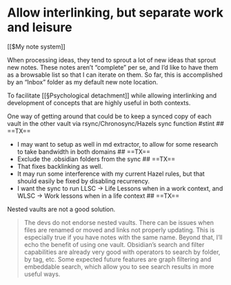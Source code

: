 # Allow interlinking, but separate work and leisure
[[$My note system]]

When processing ideas, they tend to sprout a lot of new ideas that sprout new notes. These notes aren’t “complete” per se, and I’d like to have them as a browsable list so that I can iterate on them. So far, this is accomplished by an “Inbox” folder as my default new note location.

To facilitate [[§Psychological detachment]] while allowing interlinking and development of concepts that are highly useful in both contexts.

One way of getting around that could be to keep a synced copy of each vault in the other vault via rsync/Chronosync/Hazels sync function #stint ## ==TX==
* I may want to setup as well in md extractor, to allow for some research to take bandwidth in both domains ## ==TX==
* Exclude the .obsidian folders from the sync ## ==TX==
* That fixes backlinking as well.
* It may run some interference with my current Hazel rules, but that should easily be fixed by disabling recurrency.
* I want the sync to run LLSC -> Life Lessons when in a work context, and WLSC -> Work lessons when in a life context ## ==TX==

Nested vaults are not a good solution.
> The devs do not endorse nested vaults. There can be issues when files are renamed or moved and links not properly updating. This is especially true if you have notes with the same name.
> Beyond that, I’ll echo the benefit of using one vault. Obsidian’s search and filter capabilities are already very good with operators to search by folder, by tag, etc. Some expected future features are graph filtering and embeddable search, which allow you to see search results in more useful ways.

<!-- #service -->

<!-- {BearID:A037C549-8EB5-48F0-AD9C-ED49EBC8781F-15756-0000130B98F41FB0} -->
